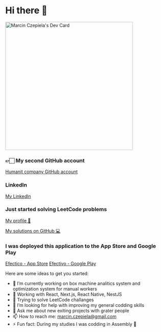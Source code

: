 # Hi there 👋

<a href="https://app.daily.dev/CzepiMM"><img src="https://api.daily.dev/devcards/c6fb039614804b759d0a9e197b10c33f.png?r=6f0" width="400" alt="Marcin Czepiela's Dev Card"/></a>

### 👉🏻 My second GitHub account
[Humanit company GitHub account](https://github.com/marcinczepielahumanit)

### LinkedIn
[My LinkedIn](https://www.linkedin.com/in/marcin-czepiela-9353ba198/)

### Just started solving LeetCode problems
[My profile 🥇](https://leetcode.com/CzepiMM/)

[My solutions on GitHub 💻](https://github.com/CzepiM200/algorithms-solving)

### I was deployed this application to the App Store and Google Play
[Efectico - App Store]([https://apps.apple.com/pl/app/efectivo/id6477161431?l=pl](https://apps.apple.com/pl/app/efectivo/id6477161431))
[Efectivo - Google Play](https://play.google.com/store/apps/details?id=com.humanit.efectivo)

Here are some ideas to get you started:
- 🔭 I’m currently working on box machine analitics system and optimization system for manual workers
- 🌱 Working with React, Next.js, React Native, NestJS
- 🥇 Trying to solve LeetCode challanges
- 🤔 I’m looking for help with improving my general codding skills
- 💬 Ask me about new exiting projects with grater people 
- 📫 How to reach me: marcin.czepiela@gmail.com
- ⚡ Fun fact: During my studies I was codding in Assembly 🤮

